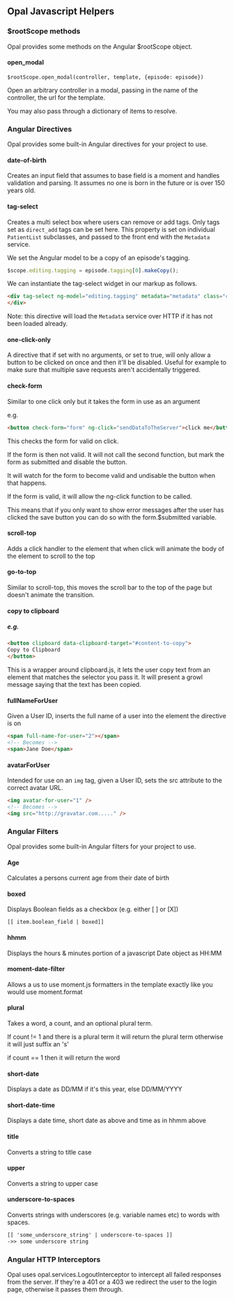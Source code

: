 ## Opal Javascript Helpers

### $rootScope methods

Opal provides some methods on the Angular $rootScope object.

#### open_modal

    $rootScope.open_modal(controller, template, {episode: episode})

Open an arbitrary controller in a modal, passing in the name of the controller,
the url for the template.

You may also pass through a dictionary of items to resolve.

### Angular Directives

Opal provides some built-in Angular directives for your project to use.

#### date-of-birth

Creates an input field that assumes to base field is a moment and handles validation and
parsing. It assumes no one is born in the future or is over 150 years old.

#### tag-select

Creates a multi select box where users can remove or add tags. Only tags set as
`direct_add` tags can be set here.
This property is set on individual `PatientList` subclasses, and passed to the front
end with the `Metadata` service.

We set the Angular model to be a copy of an episode's tagging.

```js
$scope.editing.tagging = episode.tagging[0].makeCopy();
```

We can instantiate the tag-select widget in our markup as follows.

```html
<div tag-select ng-model="editing.tagging" metadata="metadata" class="col-sm-8">
</div>
```

Note: this directive will load the `Metadata` service over HTTP if it has not been loaded already.

#### one-click-only

A directive that if set with no arguments, or set to true, will only allow a button to be
clicked on once and then it'll be disabled. Useful for example to make sure that multiple save requests aren't
accidentally triggered.

#### check-form

Similar to one click only but it takes the form in use as an argument

e.g.
```html
<button check-form="form" ng-click="sendDataToTheServer">click me</button>
```

This checks the form for valid on click.

If the form is then not valid. It will not call the second function, but mark the form as submitted and disable the button.

It will watch for the form to become valid and undisable the button when that happens.

If the form is valid, it will allow the ng-click function to be called.

This means that if you only want to show error messages after the user has clicked the save button you can do so with the
form.$submitted variable.

#### scroll-top

Adds a click handler to the element that when click will animate the body of the element to scroll to the top

#### go-to-top

Similar to scroll-top, this moves the scroll bar to the top of the page but doesn't animate the transition.

#### copy to clipboard

##### e.g.
```html
<button clipboard data-clipboard-target="#content-to-copy">
Copy to Clipboard
</button>
```

This is a wrapper around clipboard.js, it lets the user copy text from an element that matches the selector you pass it. It will present a growl message saying that the text has been
copied.

#### fullNameForUser

Given a User ID, inserts the full name of a user into the element the directive is on

```html
<span full-name-for-user="2"></span>
<!-- Becomes -->
<span>Jane Doe</span>
```

#### avatarForUser

Intended for use on an `img` tag, given a User ID, sets the src attribute to the correct
avatar URL.

```html
<img avatar-for-user="1" />
<!-- Becomes -->
<img src="http://gravatar.com....." />
```

### Angular Filters

Opal provides some built-in Angular filters for your project to use.

#### Age

Calculates a persons current age from their date of birth

#### boxed

Displays Boolean fields as a checkbox (e.g. either [ ] or [X])

    [[ item.boolean_field | boxed]]

#### hhmm

Displays the hours & minutes portion of a javascript Date object as HH:MM

#### moment-date-filter

Allows a us to use moment.js formatters in the template exactly like you would use moment.format

#### plural

Takes a word, a count, and an optional plural term.

If count != 1 and there is a plural term it will return the plural term otherwise it will just suffix an 's'

if count == 1 then it will return the word

#### short-date

Displays a date as DD/MM if it's this year, else DD/MM/YYYY

#### short-date-time

Displays a date time, short date as above and time as in hhmm above

#### title

Converts a string to title case

#### upper

Converts a string to upper case

#### underscore-to-spaces

Converts strings with underscores (e.g. variable names etc) to words with spaces.

```html
[[ 'some_underscore_string' | underscore-to-spaces ]]
->> some underscore string
```


### Angular HTTP Interceptors

Opal uses opal.services.LogoutInterceptor to intercept all failed responses from the server. If they're a 401 or a 403 we redirect the user to the login page, otherwise it passes them through.
